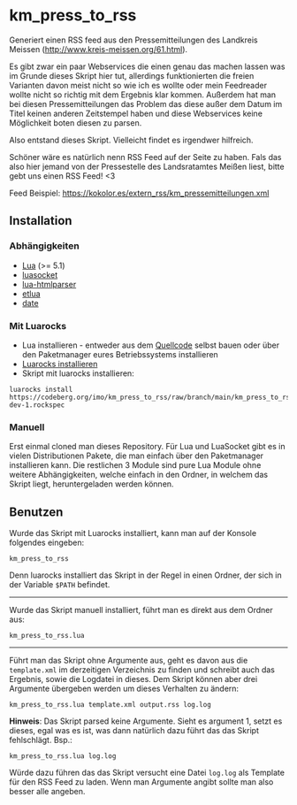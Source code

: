 # km_press_to_rss

Generiert einen RSS feed aus den Pressemitteilungen des Landkreis Meissen (http://www.kreis-meissen.org/61.html).

Es gibt zwar ein paar Webservices die einen genau das machen lassen was im Grunde dieses Skript hier tut, allerdings funktionierten die freien Varianten davon meist nicht so wie ich es wollte oder mein Feedreader wollte nicht so richtig mit dem Ergebnis klar kommen. Außerdem hat man bei diesen Pressemitteilungen das Problem das diese außer dem Datum im Titel keinen anderen Zeitstempel haben und diese Webservices keine Möglichkeit boten diesen zu parsen.

Also entstand dieses Skript. Vielleicht findet es irgendwer hilfreich.

Schöner wäre es natürlich nenn RSS Feed auf der Seite zu haben. Fals das also hier jemand von der Pressestelle des Landsratamtes Meißen liest, bitte gebt uns einen RSS Feed! <3

Feed Beispiel: https://kokolor.es/extern_rss/km_pressemitteilungen.xml

## Installation

### Abhängigkeiten

* [Lua](https://lua.org) (>= 5.1)
* [luasocket](https://github.com/diegonehab/luasocket)
* [lua-htmlparser](https://github.com/msva/lua-htmlparser)
* [etlua](https://github.com/leafo/etlua)
* [date](https://github.com/Tieske/date)

### Mit Luarocks

* Lua installieren - entweder aus dem [Quellcode](https://www.lua.org/download.html) selbst bauen oder über den Paketmanager eures Betriebssystems installieren
* [Luarocks installieren](https://github.com/luarocks/luarocks/wiki/Installation-instructions-for-Unix)
* Skript mit luarocks installieren:
```
luarocks install https://codeberg.org/imo/km_press_to_rss/raw/branch/main/km_press_to_rss-dev-1.rockspec
```

### Manuell

Erst einmal cloned man dieses Repository. Für Lua und LuaSocket gibt es in vielen Distributionen Pakete, die man einfach über den Paketmanager installieren kann. Die restlichen 3 Module sind pure Lua Module ohne weitere Abhängigkeiten, welche einfach in den Ordner, in welchem das Skript liegt, heruntergeladen werden können.

## Benutzen

Wurde das Skript mit Luarocks installiert, kann man auf der Konsole folgendes eingeben:
```
km_press_to_rss
```
Denn luarocks installiert das Skript in der Regel in einen Ordner, der sich in der Variable `$PATH` befindet.

---

Wurde das Skript manuell installiert, führt man es direkt aus dem Ordner aus:
```
km_press_to_rss.lua
```

---

Führt man das Skript ohne Argumente aus, geht es davon aus die `template.xml` im derzeitigen Verzeichnis zu finden und schreibt auch das Ergebnis, sowie die Logdatei in dieses. Dem Skript können aber drei Argumente übergeben werden um dieses Verhalten zu ändern:
```
km_press_to_rss.lua template.xml output.rss log.log
```

**Hinweis**: Das Skript parsed keine Argumente. Sieht es argument 1, setzt es dieses, egal was es ist, was dann natürlich dazu führt das das Skript fehlschlägt.
Bsp.:
```
km_press_to_rss.lua log.log
```
Würde dazu führen das das Skript versucht eine Datei `log.log` als Template für den RSS Feed zu laden. Wenn man Argumente angibt sollte man also besser alle angeben.
